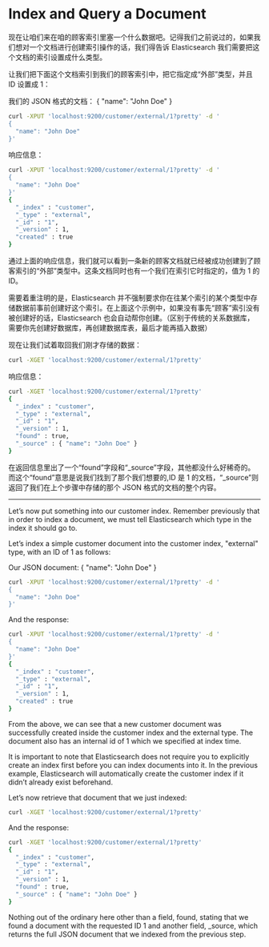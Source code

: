 # Index and Query a Document

现在让咱们来在咱的顾客索引里塞一个什么数据吧。记得我们之前说过的，如果我们想对一个文档进行创建索引操作的话，我们得告诉 Elasticsearch 我们需要把这个文档的索引设置成什么类型。

让我们把下面这个文档索引到我们的顾客索引中，把它指定成“外部”类型，并且 ID 设置成 1：

我们的 JSON 格式的文档： { "name": "John Doe" }

```bash
curl -XPUT 'localhost:9200/customer/external/1?pretty' -d '
{
  "name": "John Doe"
}'
```
响应信息：

```bash
curl -XPUT 'localhost:9200/customer/external/1?pretty' -d '
{
  "name": "John Doe"
}'
{
  "_index" : "customer",
  "_type" : "external",
  "_id" : "1",
  "_version" : 1,
  "created" : true
}
```

通过上面的响应信息，我们就可以看到一条新的顾客文档就已经被成功创建到了顾客索引的“外部”类型中。这条文档同时也有一个我们在索引它时指定的，值为 1 的 ID。

需要着重注明的是，Elasticsearch 并不强制要求你在往某个索引的某个类型中存储数据前事前创建好这个索引。在上面这个示例中，如果没有事先“顾客”索引没有被创建好的话，Elasticsearch 也会自动帮你创建。（区别于传统的关系数据库，需要你先创建好数据库，再创建数据库表，最后才能再插入数据）

现在让我们试着取回我们刚才存储的数据：

```bash
curl -XGET 'localhost:9200/customer/external/1?pretty'
```

响应信息：

```bash
curl -XGET 'localhost:9200/customer/external/1?pretty'
{
  "_index" : "customer",
  "_type" : "external",
  "_id" : "1",
  "_version" : 1,
  "found" : true,
  "_source" : { "name": "John Doe" }
}
```

在返回信息里出了一个“found”字段和“\_source”字段，其他都没什么好稀奇的。而这个“found”意思是说我们找到了那个我们想要的,ID 是 1 的文档，“\_source”则返回了我们在上个步骤中存储的那个 JSON 格式的文档的整个内容。

***

Let’s now put something into our customer index. Remember previously that in order to index a document, we must tell Elasticsearch which type in the index it should go to.

Let’s index a simple customer document into the customer index, "external" type, with an ID of 1 as follows:

Our JSON document: { "name": "John Doe" }

```bash
curl -XPUT 'localhost:9200/customer/external/1?pretty' -d '
{
  "name": "John Doe"
}'
```

And the response:

```bash
curl -XPUT 'localhost:9200/customer/external/1?pretty' -d '
{
  "name": "John Doe"
}'
{
  "_index" : "customer",
  "_type" : "external",
  "_id" : "1",
  "_version" : 1,
  "created" : true
}
```

From the above, we can see that a new customer document was successfully created inside the customer index and the external type. The document also has an internal id of 1 which we specified at index time.

It is important to note that Elasticsearch does not require you to explicitly create an index first before you can index documents into it. In the previous example, Elasticsearch will automatically create the customer index if it didn’t already exist beforehand.

Let’s now retrieve that document that we just indexed:

```bash
curl -XGET 'localhost:9200/customer/external/1?pretty'
```

And the response:

```bash
curl -XGET 'localhost:9200/customer/external/1?pretty'
{
  "_index" : "customer",
  "_type" : "external",
  "_id" : "1",
  "_version" : 1,
  "found" : true,
  "_source" : { "name": "John Doe" }
}
```

Nothing out of the ordinary here other than a field, found, stating that we found a document with the requested ID 1 and another field, _source, which returns the full JSON document that we indexed from the previous step.



